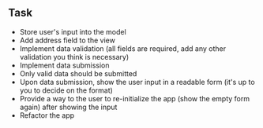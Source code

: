 
## Task
  - Store user's input into the model
  - Add address field to the view
  - Implement data validation (all fields are required, add any other validation you think is necessary)
  - Implement data submission
  - Only valid data should be submitted
  - Upon data submission, show the user input in a readable form (it's up to you to decide on the format)
  - Provide a way to the user to re-initialize the app (show the empty form again) after showing the input
  - Refactor the app

